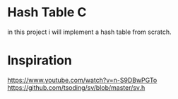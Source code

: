 # Hash Table C
in this project i will implement a hash table from scratch.
# Inspiration
https://www.youtube.com/watch?v=n-S9DBwPGTo
https://github.com/tsoding/sv/blob/master/sv.h
